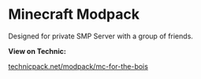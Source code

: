 # Minecraft Modpack

Designed for private SMP Server with a group of friends.

**View on Technic:**

[technicpack.net/modpack/mc-for-the-bois](https://www.technicpack.net/modpack/mc-for-the-bois.1782895)
